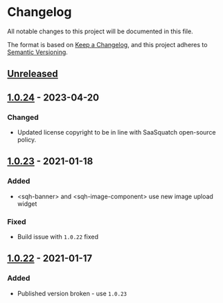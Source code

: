 # Changelog

All notable changes to this project will be documented in this file.

The format is based on [Keep a Changelog](https://keepachangelog.com/en/1.0.0/),
and this project adheres to [Semantic Versioning](https://semver.org/spec/v2.0.0.html).

## [Unreleased]

## [1.0.24] - 2023-04-20

### Changed
- Updated license copyright to be in line with SaaSquatch open-source policy.

## [1.0.23] - 2021-01-18

### Added

- \<sqh-banner> and \<sqh-image-component> use new image upload widget

### Fixed

- Build issue with `1.0.22` fixed



## [1.0.22] - 2021-01-17

### Added

- Published version broken - use `1.0.23`


[unreleased]: https://github.com/saasquatch/program-tools/compare/mint-components@1.0.24...HEAD
[1.0.24]: https://github.com/saasquatch/program-tools/releases/tag/%40saasquatch%vanilla-components-grapesjs%401.0.24
[1.0.23]: https://github.com/saasquatch/program-tools/releases/tag/%40saasquatch%vanilla-components-grapesjs%401.0.23
[1.0.22]: https://github.com/saasquatch/program-tools/releases/tag/%40saasquatch%vanilla-components-grapesjs%401.0.22
[1.0.20]: https://github.com/saasquatch/program-tools/releases/tag/%40saasquatch%2Fvanilla-components-grapesjs%401.0.20
[1.0.19]: https://github.com/saasquatch/program-tools/releases/tag/%40saasquatch%2Fvanilla-components-grapesjs%401.0.19
[1.0.18]: https://github.com/saasquatch/program-tools/releases/tag/%40saasquatch%2Fvanilla-components-grapesjs%401.0.18
[1.0.14]: https://github.com/saasquatch/program-tools/releases/tag/%40saasquatch%2Fvanilla-components-grapesjs%401.0.14
[1.0.11]: https://github.com/saasquatch/program-tools/releases/tag/%40saasquatch%2Fvanilla-components-grapesjs%401.0.11
[1.0.7]: https://github.com/saasquatch/program-tools/releases/tag/%40saasquatch%2Fvanilla-components-grapesjs%401.0.7
[1.0.6]: https://github.com/saasquatch/program-tools/releases/tag/%40saasquatch%2Fvanilla-components-grapesjs%401.0.6
[1.0.0]: https://github.com/saasquatch/program-tools/releases/tag/%40saasquatch%2Fvanilla-components-grapesjs%401.0.0
[0.0.156]: https://github.com/saasquatch/program-tools/releases/tag/%40saasquatch%2Fvanilla-components-grapesjs%400.0.156
[0.0.154]: https://github.com/saasquatch/program-tools/releases/tag/%40saasquatch%2Fvanilla-components-grapesjs%400.0.154
[0.0.152]: https://github.com/saasquatch/program-tools/releases/tag/%40saasquatch%2Fvanilla-components-grapesjs%400.0.152
[0.0.150]: https://github.com/saasquatch/program-tools/releases/tag/%40saasquatch%2Fvanilla-components-grapesjs%400.0.150
[0.0.148]: https://github.com/saasquatch/program-tools/releases/tag/%40saasquatch%2Fvanilla-components-grapesjs%400.0.148
[0.0.146]: https://github.com/saasquatch/program-tools/releases/tag/%40saasquatch%2Fvanilla-components-grapesjs%400.0.146
[0.0.145]: https://github.com/saasquatch/program-tools/releases/tag/%40saasquatch%2Fvanilla-components-grapesjs%400.0.145
[0.0.144]: https://github.com/saasquatch/program-tools/releases/tag/%40saasquatch%2Fvanilla-components-grapesjs%400.0.144
[0.0.142]: https://github.com/saasquatch/program-tools/releases/tag/%40saasquatch%2Fvanilla-components-grapesjs%400.0.142
[0.0.140]: https://github.com/saasquatch/program-tools/releases/tag/%40saasquatch%2Fvanilla-components-grapesjs%400.0.140
[0.0.139]: https://github.com/saasquatch/program-tools/releases/tag/%40saasquatch%2Fvanilla-components-grapesjs%400.0.139
[0.0.137]: https://github.com/saasquatch/program-tools/releases/tag/%40saasquatch%2Fvanilla-components-grapesjs%400.0.137
[0.0.135]: https://github.com/saasquatch/program-tools/releases/tag/%40saasquatch%2Fvanilla-components-grapesjs%400.0.135
[0.0.134]: https://github.com/saasquatch/program-tools/releases/tag/%40saasquatch%2Fvanilla-components-grapesjs%400.0.134
[0.0.132]: https://github.com/saasquatch/program-tools/releases/tag/%40saasquatch%2Fvanilla-components-grapesjs%400.0.132
[0.0.130]: https://github.com/saasquatch/program-tools/releases/tag/%40saasquatch%2Fvanilla-components-grapesjs%400.0.130
[0.0.128]: https://github.com/saasquatch/program-tools/releases/tag/%40saasquatch%2Fvanilla-components-grapesjs%400.0.128
[0.0.126]: https://github.com/saasquatch/program-tools/releases/tag/%40saasquatch%2Fvanilla-components-grapesjs%400.0.126
[0.0.124]: https://github.com/saasquatch/program-tools/releases/tag/%40saasquatch%2Fvanilla-components-grapesjs%400.0.124
[0.0.122]: https://github.com/saasquatch/program-tools/releases/tag/%40saasquatch%2Fvanilla-components-grapesjs%400.0.122
[0.0.118]: https://github.com/saasquatch/program-tools/releases/tag/%40saasquatch%2Fvanilla-components-grapesjs%400.0.118
[0.0.116]: https://github.com/saasquatch/program-tools/releases/tag/%40saasquatch%2Fvanilla-components-grapesjs%400.0.116
[0.0.115]: https://github.com/saasquatch/program-tools/releases/tag/%40saasquatch%2Fvanilla-components-grapesjs%400.0.115
[0.0.113]: https://github.com/saasquatch/program-tools/releases/tag/%40saasquatch%2Fvanilla-components-grapesjs%400.0.113
[0.0.111]: https://github.com/saasquatch/program-tools/releases/tag/%40saasquatch%2Fvanilla-components-grapesjs%400.0.111
[0.0.107]: https://github.com/saasquatch/program-tools/releases/tag/%40saasquatch%2Fvanilla-components-grapesjs%400.0.107
[0.0.105]: https://github.com/saasquatch/program-tools/releases/tag/%40saasquatch%2Fvanilla-components-grapesjs%400.0.105
[0.0.103]: https://github.com/saasquatch/program-tools/releases/tag/%40saasquatch%2Fvanilla-components-grapesjs%400.0.103
[0.0.101]: https://github.com/saasquatch/program-tools/releases/tag/%40saasquatch%2Fvanilla-components-grapesjs%400.0.101
[0.0.99]: https://github.com/saasquatch/program-tools/releases/tag/%40saasquatch%2Fvanilla-components-grapesjs%400.0.99
[0.0.95]: https://github.com/saasquatch/program-tools/releases/tag/%40saasquatch%2Fvanilla-components-grapesjs%400.0.95
[0.0.93]: https://github.com/saasquatch/program-tools/releases/tag/%40saasquatch%2Fvanilla-components-grapesjs%400.0.93
[0.0.92]: https://github.com/saasquatch/program-tools/releases/tag/%40saasquatch%2Fvanilla-components-grapesjs%400.0.92
[0.0.90]: https://github.com/saasquatch/program-tools/releases/tag/%40saasquatch%2Fvanilla-components-grapesjs%400.0.90
[0.0.88]: https://github.com/saasquatch/program-tools/releases/tag/%40saasquatch%2Fvanilla-components-grapesjs%400.0.88
[0.0.85]: https://github.com/saasquatch/program-tools/releases/tag/%40saasquatch%2Fvanilla-components-grapesjs%400.0.85
[0.0.82]: https://github.com/saasquatch/program-tools/releases/tag/%40saasquatch%2Fvanilla-components-grapesjs%400.0.82
[0.0.80]: https://github.com/saasquatch/program-tools/releases/tag/%40saasquatch%2Fvanilla-components-grapesjs%400.0.80
[0.0.67]: https://github.com/saasquatch/program-tools/releases/tag/%40saasquatch%2Fvanilla-components-grapesjs%400.0.67
[0.0.65]: https://github.com/saasquatch/program-tools/releases/tag/%40saasquatch%2Fvanilla-components-grapesjs%400.0.65
[0.0.63]: https://github.com/saasquatch/program-tools/releases/tag/%40saasquatch%2Fvanilla-components-grapesjs%400.0.63
[0.0.62]: https://github.com/saasquatch/program-tools/releases/tag/%40saasquatch%2Fvanilla-components-grapesjs%400.0.62
[0.0.61]: https://github.com/saasquatch/program-tools/releases/tag/%40saasquatch%2Fvanilla-components-grapesjs%400.0.61
[0.0.59]: https://github.com/saasquatch/program-tools/releases/tag/%40saasquatch%2Fvanilla-components-grapesjs%400.0.59
[0.0.57]: https://github.com/saasquatch/program-tools/releases/tag/%40saasquatch%2Fvanilla-components-grapesjs%400.0.57
[0.0.56]: https://github.com/saasquatch/program-tools/releases/tag/%40saasquatch%2Fvanilla-components-grapesjs%400.0.56
[0.0.52]: https://github.com/saasquatch/program-tools/releases/tag/%40saasquatch%2Fvanilla-components-grapesjs%400.0.56
[0.0.51]: https://github.com/saasquatch/program-tools/releases/tag/%40saasquatch%2Fvanilla-components-grapesjs%400.0.51
[0.0.48]: https://github.com/saasquatch/program-tools/releases/tag/%40saasquatch%2Fvanilla-components-grapesjs%400.0.48
[0.0.47]: https://github.com/saasquatch/program-tools/releases/tag/%40saasquatch%2Fvanilla-components-grapesjs%400.0.47
[0.0.44]: https://github.com/saasquatch/program-tools/releases/tag/%40saasquatch%2Fvanilla-components-grapesjs%400.0.44
[0.0.44]: https://github.com/saasquatch/program-tools/releases/tag/%40saasquatch%2Fvanilla-components-grapesjs%400.0.48
[0.0.48]: https://github.com/saasquatch/program-tools/releases/tag/%40saasquatch%2Fvanilla-components-grapesjs%400.0.48
[0.0.8]: https://github.com/saasquatch/program-tools/releases/tag/%40saasquatch%2Fvanilla-components-grapesjs%400.0.8
[0.0.6]: https://github.com/saasquatch/program-tools/releases/tag/%40saasquatch%2Fvanilla-components-grapesjs%400.0.6
[0.0.5]: https://github.com/saasquatch/program-tools/releases/tag/%40saasquatch%2Fvanilla-components-grapesjs%400.0.5